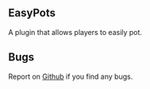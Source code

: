## EasyPots
A plugin that allows players to easily pot.

## Bugs
Report on [Github](https://github.com/didntpot-pm-pl/EasyPots/issues/new) if you find any bugs.